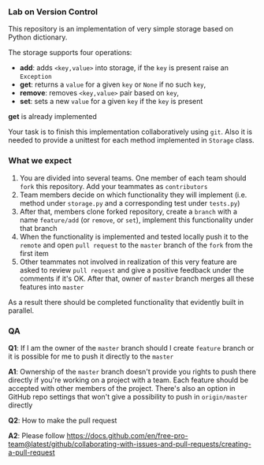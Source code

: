 ### Lab on Version Control

This repository is an implementation of very simple storage based on Python dictionary.

The storage supports four operations:
* **add**: adds `<key,value>` into storage, if the `key` is present raise an `Exception`
* **get**: returns a `value` for a given `key` or `None` if no such `key`,
* **remove**: removes `<key,value>` pair based on `key`,
* **set**: sets a new `value` for a given `key` if the `key` is present

**get** is already implemented

Your task is to finish this implementation collaboratively using `git`. Also it is needed to provide a unittest for each method implemented in `Storage` class.

### What we expect

1. You are divided into several teams. One member of each team should `fork` this repository. Add your teammates as `contributors`
1. Team members decide on which functionality they will implement (i.e. method under `storage.py` and a corresponding test under `tests.py`)
1. After that, members clone forked repository, create a `branch` with a name `feature/add` (or `remove`, or `set`), implement this functionality under that branch
1. When the functionality is implemented and tested locally push it to the `remote` and open `pull request` to the `master` branch of the `fork` from the first item
1. Other teammates not involved in realization of this very feature are asked to review `pull request` and give a positive feedback under the comments if it's OK. After that, owner of `master` branch merges all these features into `master`

As a result there should be completed functionality that evidently built in parallel.

### QA
**Q1**: If I am the owner of the `master` branch should I create `feature` branch or it is possible for me to push it directly to the `master`

**A1**: Ownership of the `master` branch doesn't provide you rights to push there directly if you're working on a project with a team. Each feature should be accepted with other members of the project. There's also an option in GitHub repo settings that won't give a possibility to push in `origin/master` directly


**Q2**: How to make the pull request

**A2**: Please follow https://docs.github.com/en/free-pro-team@latest/github/collaborating-with-issues-and-pull-requests/creating-a-pull-request

